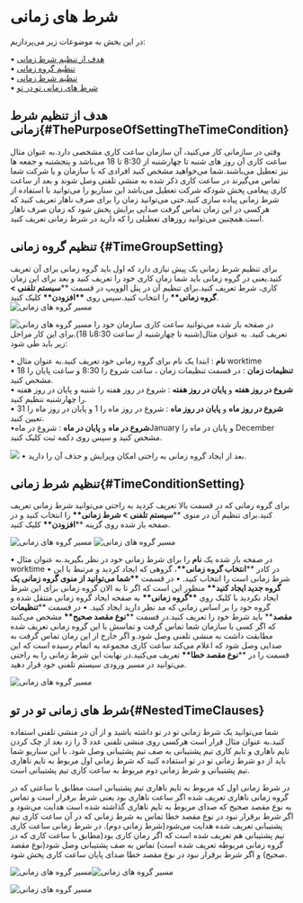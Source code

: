 # شرط های زمانی

در این بخش به موضوعات زیر می‌پردازیم:

• [هدف از تنظیم شرط زمانی ](#ThePurposeOfSettingTheTimeCondition)<br>
• [تنظیم گروه زمانی ](#TimeGroupSetting)<br>
• [تنظیم شرط زمانی ](#TimeConditionSetting)<br>
• [شرط های زمانی تو در تو ](#NestedTimeClauses)<br>

## هدف از تنظیم شرط زمانی{#ThePurposeOfSettingTheTimeCondition}

وقتی در سازمانی کار می‌کنید، آن سازمان ساعت کاری مشخصی دارد.به عنوان مثال ساعت کاری آن  روز های شنبه تا چهارشنبه از 8:30 تا 18 می‌باشد و پنجشنبه و جمعه ها نیز  تعطیل می‌باشند.شما می‌خواهید مشخص کنید افرادی که با سازمان و یا شرکت شما تماس می‌گیرند در ساعت کاری ذکر شده به منشی تلفنی وصل شوند و بعد از ساعت کاری پیغامی پخش شودکه شرکت تعطیل می‌باشد این سناریو را می‌توانید با استفاده از شرط زمانی پیاده سازی کنید.حتی می‌توانید زمان را برای صرف ناهار تعریف کنید که هرکسی در این زمان تماس گرفت صدایی برایش پخش شود که زمان صرف ناهار است.همچنین می‌توانید روزهای تعطیلی را که دارید در شرط زمانی تعریف کنید.


## تنظیم گروه زمانی {#TimeGroupSetting}

برای تنظیم شرط زمانی یک پیش نیازی دارد که اول باید گروه زمانی برای آن تعریف کنید.یعنی در گروه زمانی باید شما زمان کاری خود را تعریف کنید و بعد برای این زمان کاری، شرط تعریف کنید.برای تنظیم آن در پنل الوویپ در قسمت \*\***سیستم تلفنی > گروه زمانی\*\*** را انتخاب کنید.سپس روی **\*\*افزودن\*\*** کلیک کنید.
![مسیر گروه های زمانی ](./Images/time001.png)


![مسیر گروه های زمانی ](./Images/time002.png) در صفحه باز شده می‌توانید ساعت کاری سازمان خود را تعریف کنید. به عنوان مثال(شنبه تا چهارشنبه از ساعت 8:30تا 18).برای این کار مراحل زیر باید طی شود:

•	**نام** : ابتدا یک نام برای گروه زمانی خود تعریف کنید.به عنوان مثال worktime </br>
•	**تنظیمات زمان** : در قسمت تنظیمات زمان ، ساعت شروع  را 8:30 و ساعت پایان را 18  مشخص کنید. </br>
•	**شروع در روز هفته** و **پایان در روز هفته**   : شروع در روز هفته  را شنبه و پایان در روز هفته  را چهارشنبه تنظیم کنید.</br>
•	**شروع در روز ماه** و **پایان در روز ماه**   : شروع در روز ماه را  1 و پایان در روز ماه را  31 تعیین کنید.</br>
•**شروع در ماه**  و **پایان در ماه**  : شروع در ماهJanuary  و پایان در ماه  را  December مشخص کنید و سپس روی دکمه ثبت کلیک کنید.</br>

![](./Images/time003.png)
• بعد از ایجاد گروه زمانی به راحتی امکان ویرایش و حذف آن را دارید.

## تنظیم شرط زمانی{#TimeConditionSetting}

برای گروه زمانی که در قسمت بالا تعریف کردید به راحتی می‌توانید شرط زمانی تعریف کنید.برای تنظیم آن در منوی \*\***سیستم تلفنی > شرط زمانی\*\*** را انتخاب کنید و در صفحه باز شده روی گزینه \*\***افزودن\*\*** کلیک کنید.

![مسیر گروه های زمانی ](./Images/time004.png)
![مسیر گروه های زمانی ](./Images/time005.png)

• در صفحه باز شده یک **نام** را برای شرط زمانی خود در نظر بگیرید.به عنوان مثال worktime
• در کادر \*\***انتخاب گروه زمانی\*\***، گروهی که ایجاد کردید و مرتبط با این شرط زمانی است را انتخاب کنید.
• در قسمت **\*\*شما می‌توانید از منوی گروه زمانی یک گروه جدید ایجاد کنید\*\*** منظور این است که اگر تا به الان گروه زمانی برای این شرط ایجاد نکردید با کلیک روی **\*\*گروه زمانی\*\*** به صفحه ایجاد گروه زمانی منتقل شده و گروه خود را بر اساس زمانی که مد نظر دارید ایجاد کنید.
• در قسمت \*\***تنظیمات مقصد**\*\* باید شرط خود را تعریف کنید.در قسمت \*\***نوع مقصد صحیح\*\*** مشخص می‌کنید که اگر کسی با سازمان شما تماس گرفت و تماسش با این گروه زمانی تعریف شده  مطابقت داشت به منشی تلفنی وصل شود.و اگر خارج از این زمان تماس گرفت به صدایی وصل شود که اعلام می‌کند ساعت کاری مجموعه به اتمام رسیده است که این قسمت را در \*\***نوع مقصد خطا\*\*** تعریف می‌کنید.در نهایت این شرط زمانی را به راحتی می‌توانید در مسیر ورودی سیستم تلفنی خود قرار دهید.

![مسیر گروه های زمانی ](./Images/time006.png)







## شرط های زمانی تو در تو{#NestedTimeClauses}

شما می‌توانید یک شرط زمانی تو در تو داشته باشید و از آن در منشی تلفنی استفاده کنید.به عنوان مثال قرار است  هرکسی روی منشی تلفنی عدد 3 را زد بعد از چک کردن تایم ناهاری و تایم کاری تیم پشتیبانی به صف تیم پشتیبانی وصل شود. با این سناریو شما باید از دو شرط زمانی تو در تو استفاده کنید که شرط زمانی اول مربوط به تایم ناهاری تیم پشتیبانی و شرط زمانی دوم مربوط به ساعت کاری تیم پشتیبانی است. 

در شرط زمانی اول که مربوط به تایم ناهاری تیم پشتیبانی است مطابق با ساعتی که در گروه زمانی ناهاری تعریف شده اگر ساعت ناهاری بود یعنی شرط برقرار است و تماس به نوع مقصد صحیح که صدای مربوط به تایم ناهاری گذاشته شده است هدایت می‌شود و اگر شرط برقرار نبود در نوع مقصد خطا تماس به شرط زمانی که در آن ساعت کاری تیم پشتیبانی تعریف شده هدایت می‌شود(شرط زمانی دوم). در شرط زمانی ساعت کاری تیم پشتیبانی هم تعریف شده است که اگر زمان کاری بود(مطابق با ساعت کاری که در گروه زمانی مربوطه تعریف شده است) تماس به صف پشتیبانی وصل شود(نوع مقصد صحیح) و اگر شرط برقرار نبود در نوع مقصد خطا صدای پایان ساعت کاری پخش شود.




![مسیر گروه های زمانی ](./Images/time007.png)![مسیر گروه های زمانی ](./Images/time008.png)

![مسیر گروه های زمانی ](./Images/time009.jpeg)







